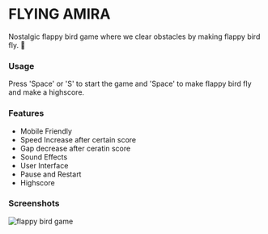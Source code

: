 # FLYING AMIRA

Nostalgic flappy bird game where we clear obstacles by making flappy bird fly. 🐤

### Usage

Press 'Space' or 'S' to start the game and 'Space' to make flappy bird fly and make a highscore.

### Features

- Mobile Friendly
- Speed Increase after certain score
- Gap decrease after ceratin score
- Sound Effects
- User Interface
- Pause and Restart
- Highscore

### Screenshots

<img src="https://i.imgur.com/TRgc0o8.png" alt="flappy bird game" />
